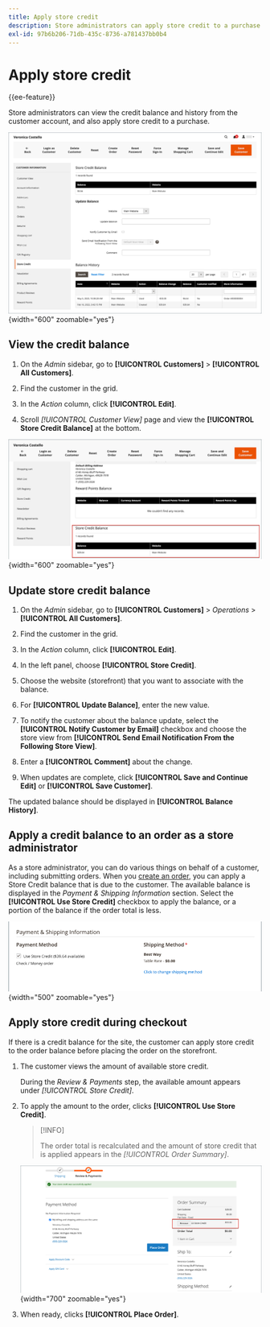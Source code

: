 ```yaml
---
title: Apply store credit
description: Store administrators can apply store credit to a purchase.
exl-id: 97b6b206-71db-435c-8736-a781437bb0b4
---
```

# Apply store credit

{{ee-feature}}

Store administrators can view the credit balance and history from the customer account, and also apply store credit to a purchase.

![Customer credit balance and history](assets/store-credit-balance-history.png){width="600" zoomable="yes"}

## View the credit balance

1. On the _Admin_ sidebar, go to **[!UICONTROL Customers]** > **[!UICONTROL All Customers]**.

1. Find the customer in the grid.

1. In the _Action_ column, click **[!UICONTROL Edit]**.

1. Scroll _[!UICONTROL Customer View]_ page and view the **[!UICONTROL Store Credit Balance]** at the bottom.

![Store Credit Balance](assets/store-credit-balance.png){width="600" zoomable="yes"}

## Update store credit balance

1. On the _Admin_ sidebar, go to **[!UICONTROL Customers]** > _Operations_ > **[!UICONTROL All Customers]**.

1. Find the customer in the grid.

1. In the _Action_ column, click **[!UICONTROL Edit]**.

1. In the left panel, choose **[!UICONTROL Store Credit]**.

1. Choose the website (storefront) that you want to associate with the balance.

1. For **[!UICONTROL Update Balance]**, enter the new value.

1. To notify the customer about the balance update, select the **[!UICONTROL Notify Customer by Email]** checkbox and choose the store view from **[!UICONTROL Send Email Notification From the Following Store View]**.

1. Enter a **[!UICONTROL Comment]** about the change.

1. When updates are complete, click **[!UICONTROL Save and Continue Edit]** or **[!UICONTROL Save Customer]**.

The updated balance should be displayed in **[!UICONTROL Balance History]**.

## Apply a credit balance to an order as a store administrator

As a store administrator, you can do various things on behalf of a customer, including submitting orders. When you [create an order](../stores-purchase/customer-account-create-order.md), you can apply a Store Credit balance that is due to the customer. The available balance is displayed in the _Payment & Shipping Information_ section. Select the **[!UICONTROL Use Store Credit]** checkbox to apply the balance, or a portion of the balance if the order total is less.

![Apply the store credit balance to the order](assets/store-credit-apply.png){width="500" zoomable="yes"}

## Apply store credit during checkout

If there is a credit balance for the site, the customer can apply store credit to the order balance before placing the order on the storefront.

1. The customer views the amount of available store credit.

   During the _Review & Payments_ step, the available amount appears under _[!UICONTROL Store Credit]_.

1. To apply the amount to the order, clicks **[!UICONTROL Use Store Credit]**.

   >[!INFO]
   >
   >The order total is recalculated and the amount of store credit that is applied appears in the _[!UICONTROL Order Summary]_.

   ![Store credit balance applied to the order](assets/store-credit-checkout.png){width="700" zoomable="yes"}

1. When ready, clicks **[!UICONTROL Place Order]**.
